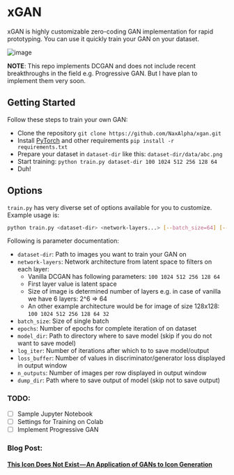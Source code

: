 # xGAN

xGAN is highly customizable zero-coding GAN implementation for rapid prototyping. You can 
use it quickly train your GAN on your dataset. 

![image](output.gif)

**NOTE**: This repo implements DCGAN and does not include recent breakthroughs in the 
field e.g. Progressive GAN. But I have plan to implement them very soon.

## Getting Started

Follow these steps to train your own GAN:

- Clone the repository `git clone https://github.com/NaxAlpha/xgan.git`
- Install [PyTorch](https://pytorch.org/get-started/locally/) and other requirements 
  `pip install -r requirements.txt`
- Prepare your dataset in `dataset-dir` like this: `dataset-dir/data/abc.png`
- Start training: `python train.py dataset-dir 100 1024 512 256 128 64`
- Duh!

## Options

`train.py` has very diverse set of options available for you to customize. Example usage 
is:

```bash
python train.py <dataset-dir> <network-layers...> [--batch_size=64] [--epochs=100] [--model_dir=None] [--log_iter=10] [--loss_buffer=500] [--n_outputs=3] [--dump_dir=None]
```

Following is parameter documentation:

- `dataset-dir`: Path to images you want to train your GAN on
- `network-layers`: Network architecture from latent space to filters on each layer:
  - Vanilla DCGAN has following parameters: `100 1024 512 256 128 64`
  - First layer value is latent space
  - Size of image is determined number of layers e.g. in case of vanilla we have 6 layers: 2^6 => 64
  - An other example architecture would be for image of size 128x128: `100 1024 512 256 128 64 32`
- `batch_size`: Size of single batch
- `epochs`: Number of epochs for complete iteration of on dataset
- `model_dir`: Path to directory where to save model (skip if you do not want to save model)
- `log_iter`: Number of iterations after which to to save model/output
- `loss_buffer`: Number of values in discriminator/generator loss displayed in output window
- `n_outputs`: Number of images per row displayed in output window
- `dump_dir`: Path where to save output of model (skip not to save output)

### TODO:

- [ ] Sample Jupyter Notebook
- [ ] Settings for Training on Colab
- [ ] Implement Progressive GAN

### Blog Post:

#### [This Icon Does Not Exist — An Application of GANs to Icon Generation](https://medium.com/@NaxAlpha/this-icon-does-not-exist-an-application-of-gans-to-icon-generation-5442f0f867a)
